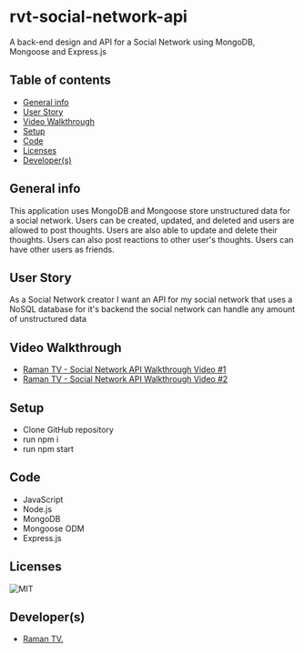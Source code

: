 # rvt-social-network-api
A back-end design and API for a Social Network using MongoDB, Mongoose and Express.js

## Table of contents
  - [General info](#general-info)
  - [User Story](#user-story)
  - [Video Walkthrough](#video-walkthrough)
  - [Setup](#setup)
  - [Code](#code)
  - [Licenses](#licenses)
  - [Developer(s)](#developers)
  
## General info
This application uses MongoDB and Mongoose store unstructured data for a social network. Users can be created, updated, and deleted and users are allowed to post thoughts. Users are also able to update and delete their thoughts. Users can also post reactions to other user's thoughts. Users can have other users as friends. 

## User Story
As a Social Network creator I want an API for my social network that uses a NoSQL database for it's backend the social network can handle any amount of unstructured data

## Video Walkthrough 
* [Raman TV - Social Network API Walkthrough Video #1](https://youtu.be/kVbqks21kDY)
* [Raman TV - Social Network API Walkthrough Video #2](https://youtu.be/E41H9QF-xmU )

## Setup
* Clone GitHub repository 
* run npm i
* run npm start

## Code
* JavaScript
* Node.js
* MongoDB
* Mongoose ODM
* Express.js
  
## Licenses
![MIT](https://img.shields.io/static/v1?label=License&message=MIT&color=BLUE) 

## Developer(s)
* [Raman TV.](https://github.com/ramantv)

